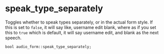 # speak_type_separately
Toggles whether to speak types separately, or in the actual form style. If this is set to `false`, it will say like, username edit blank, where as if you set this to `true` which is default, it will say username edit, and blank as the next speech.

`bool audio_form::speak_type_separately;`
